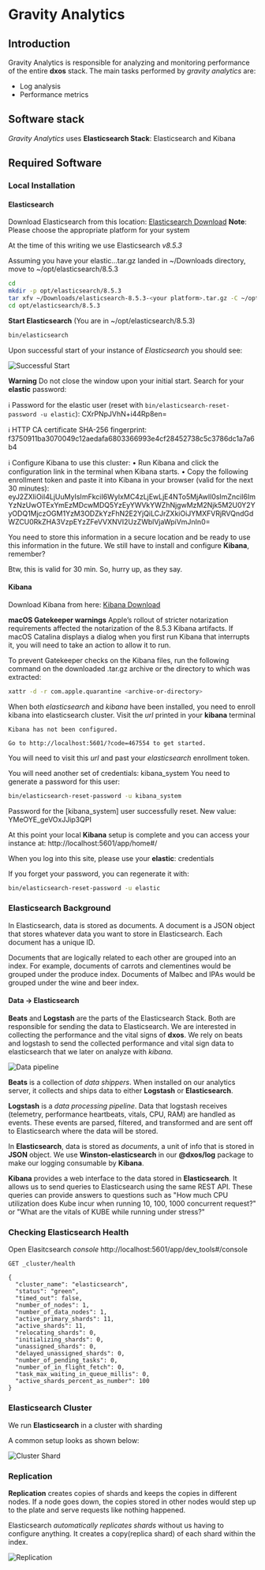 # Gravity Analytics

## Introduction
Gravity Analytics is responsible for analyzing and monitoring performance of the entire __dxos__ stack. The main tasks performed by _gravity analytics_ are:
  * Log analysis
  * Performance metrics

## Software stack
_Gravity Analytics_ uses __Elasticsearch Stack__: Elasticsearch and Kibana

## Required Software
### Local Installation
#### Elasticsearch
Download Elasticsearch from this location: [Elasticsearch Download](https://www.elastic.co/downloads/elasticsearch)
__Note__: Please choose the appropriate platform for your system

At the time of this writing we use Elasticsearch _v8.5.3_

Assuming you have your elastic...tar.gz landed in ~/Downloads directory, move to ~/opt/elasticsearch/8.5.3

```bash
cd
mkdir -p opt/elasticsearch/8.5.3
tar xfv ~/Downloads/elasticsearch-8.5.3-<your platform>.tar.gz -C ~/opt/elasticsearch/8.5.3
cd opt/elasticsearch/8.5.3
```

__Start Elasticsearch__ (You are in ~/opt/elasticsearch/8.5.3)
```bash
bin/elasticsearch
```
Upon successful start of your instance of _Elasticsearch_ you should see:

![Successful Start](./design/elastic-install.png)

__Warning__ Do not close the window upon your initial start. Search for your __elastic__ password:


ℹ️  Password for the elastic user (reset with `bin/elasticsearch-reset-password -u elastic`):
  CXrPNpJVhN+i44Rp8en=

ℹ️  HTTP CA certificate SHA-256 fingerprint:
  f3750911ba3070049c12aedafa6803366993e4cf28452738c5c3786dc1a7a6b4

ℹ️  Configure Kibana to use this cluster:
• Run Kibana and click the configuration link in the terminal when Kibana starts.
• Copy the following enrollment token and paste it into Kibana in your browser (valid for the next 30 minutes):
  eyJ2ZXIiOiI4LjUuMyIsImFkciI6WyIxMC4zLjEwLjE4NTo5MjAwIl0sImZnciI6ImYzNzUwOTExYmEzMDcwMDQ5YzEyYWVkYWZhNjgwMzM2Njk5M2U0Y2YyODQ1MjczOGM1YzM3ODZkYzFhN2E2YjQiLCJrZXkiOiJYMXFVRjRVQndGdWZCU0RkZHA3VzpEYzZFeVVXNVI2UzZWblVjaWpiVmJnIn0=

You need to store this information in a secure location and be ready to use this information in the future. We still have to install and configure __Kibana__, remember?

Btw, this is valid for 30 min. So, hurry up, as they say.

#### Kibana
Download Kibana from here: [Kibana Download](https://www.elastic.co/downloads/kibana)

__macOS Gatekeeper warnings__
Apple’s rollout of stricter notarization requirements affected the notarization of the 8.5.3 Kibana artifacts. If macOS Catalina displays a dialog when you first run Kibana that interrupts it, you will need to take an action to allow it to run.

To prevent Gatekeeper checks on the Kibana files, run the following command on the downloaded .tar.gz archive or the directory to which was extracted:
```bash
xattr -d -r com.apple.quarantine <archive-or-directory>
```

When both _elasticsearch_ and _kibana_ have been installed, you need to enroll kibana into elasticsearch cluster. Visit the _url_ printed in your __kibana__ terminal
```code
Kibana has not been configured.

Go to http://localhost:5601/?code=467554 to get started.
```
You will need to visit this _url_ and past your _elasticsearch_ enrollment token. 

You will need another set of credentials: kibana_system
You need to generate a password for this user:
```bash
bin/elasticsearch-reset-password -u kibana_system
```

Password for the [kibana_system] user successfully reset.
New value: YMeOYE_geVOxJJip3QPI

At this point your local __Kibana__ setup is complete and you can access your instance at:
http://localhost:5601/app/home#/

When you log into this site, please use your __elastic__:<password> credentials

If you forget your password, you can regenerate it with:
```bash
bin/elasticsearch-reset-password -u elastic
```

### Elasticsearch Background
In Elasticsearch, data is stored as documents. A document is a JSON object that stores whatever data you want to store in Elasticsearch. Each document has a unique ID.

Documents that are logically related to each other are grouped into an index. For example, documents of carrots and clementines would be grouped under the produce index. Documents of Malbec and IPAs would be grouped under the wine and beer index.

#### Data -> Elasticsearch
__Beats__ and __Logstash__ are the parts of the Elasticsearch Stack.
Both are responsible for sending the data to Elasticsearch. We are interested in collecting the performance and the vital signs of __dxos__. We rely on beats and logstash to send the collected performance and vital sign data to elasticsearch that we later on analyze with _kibana_.


![Data pipeline](./design/data-pipeline.png)

__Beats__ is a collection of _data shippers_. When installed on our analytics server, it collects and ships data to either __Logstash__ or __Elasticsearch__.

__Logstash__ is a _data processing pipeline_. Data that logstash receives (telemetry, performance heartbeats, vitals, CPU, RAM) are handled as events. These events are parsed, filtered, and transformed and are sent off to Elasticsearch where the data will be stored.

In __Elasticsearch__, data is stored as _documents_, a unit of info that is stored in __JSON__ object. We use __Winston-elasticsearch__ in our __@dxos/log__ package to make our logging consumable by __Kibana__.

__Kibana__ provides a web interface to the data stored in __Elasticsearch__. It allows us to send queries to Elasticsearch using the same REST API. These queries can provide answers to questions such as "How much CPU utilization does Kube incur when running 10, 100, 1000 concurrent request?" or "What are the vitals of KUBE while running under stress?"

### Checking Elasticsearch Health

Open Elasitcsearch _console_ http://localhost:5601/app/dev_tools#/console

```code
GET _cluster/health

{
  "cluster_name": "elasticsearch",
  "status": "green",
  "timed_out": false,
  "number_of_nodes": 1,
  "number_of_data_nodes": 1,
  "active_primary_shards": 11,
  "active_shards": 11,
  "relocating_shards": 0,
  "initializing_shards": 0,
  "unassigned_shards": 0,
  "delayed_unassigned_shards": 0,
  "number_of_pending_tasks": 0,
  "number_of_in_flight_fetch": 0,
  "task_max_waiting_in_queue_millis": 0,
  "active_shards_percent_as_number": 100
}
```

### Elasticsearch Cluster
We run __Elasticsearch__ in a cluster with sharding

A common setup looks as shown below:

![Cluster Shard](design/cluster-shard.png)

### Replication
__Replication__ creates copies of shards and keeps the copies in different nodes. If a node goes down, the copies stored in other nodes would step up to the plate and serve requests like nothing happened.

Elasticsearch _automatically replicates shards_ without us having to configure anything. It creates a copy(replica shard) of each shard within the index.

![Replication](./design/replication.png)



